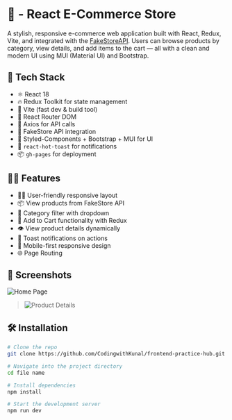 # 🛒  - React E-Commerce Store

A stylish, responsive e-commerce web application built with React, Redux, Vite, and integrated with the [FakeStoreAPI](https://fakestoreapi.com/). Users can browse products by category, view details, and add items to the cart — all with a clean and modern UI using MUI (Material UI) and Bootstrap.

## 🧰 Tech Stack

- ⚛️ React 18
- 🔥 Redux Toolkit for state management
- 🚀 Vite (fast dev & build tool)
- 🧩 React Router DOM
- 🧾 Axios for API calls
- 🧠 FakeStore API integration
- 💅 Styled-Components + Bootstrap + MUI for UI
- 🔔 `react-hot-toast` for notifications
- 📦 `gh-pages` for deployment

## 🧑‍💻 Features

- 👨‍💼 User-friendly responsive layout
- 📦 View products from FakeStore API
- 🧭 Category filter with dropdown
- 🛒 Add to Cart functionality with Redux
- 👁 View product details dynamically
- 📢 Toast notifications on actions
- 📱 Mobile-first responsive design
- 🌐 Page Routing

## 📸 Screenshots
![Home Page](screenshots/home.png)  
> ![Product Details](screenshots/product-details.png)

## 🛠️ Installation

```bash
# Clone the repo
git clone https://github.com/CodingwithKunal/frontend-practice-hub.git

# Navigate into the project directory
cd file name 

# Install dependencies
npm install

# Start the development server
npm run dev
